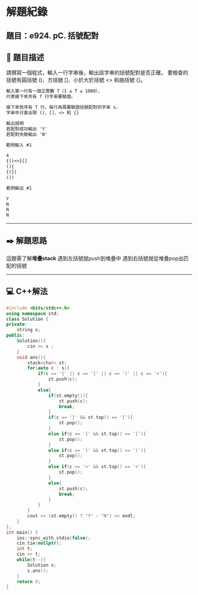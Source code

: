 # 解題紀錄

## 題目：e924. pC. 括號配對

## 📙 題目描述

請撰寫一個程式，輸入一行字串後，輸出該字串的括號配對是否正確。
要檢查的括號有圓括號 ()、方括號 []、小於大於括號 <> 和曲括號 {}。

```txt
輸入第一行有一個正整數 T（1 ≤ T ≤ 1000），
代表接下來共有 T 行字串要驗證。

接下來依序有 T 行，每行為需要驗證括號配對的字串 s，
字串中只會出現 ()、[]、<> 和 {}
```

```txt
輸出說明
若配對成功輸出 'Y'
若配對失敗輸出 'N'
```

```txt
範例輸入 #1    

4
{()<>}[]
(){
{(})
())

範例輸出 #1 

Y
N
N
N
```

---

## ✒️ 解題思路

這題需了解**堆疊stack**
遇到左括號就push到堆疊中
遇到右括號就從堆疊pop出匹配的括號

---

## 💻 C++解法

```cpp
#include <bits/stdc++.h>
using namespace std;
class Solution {
private:
    string s;
public:
    Solution(){
        cin >> s ;
    }
    void ans(){
        stack<char> st;
        for(auto c : s){
            if(c == '{' || c == '[' || c == '(' || c == '<'){
                st.push(c);
            }
            else{
                if(st.empty()){
                    st.push(c);
                    break;
                }
                if(c == '}' && st.top() == '{'){
                    st.pop();
                }
                else if(c == ']' && st.top() == '['){
                    st.pop();
                }
                else if(c == ')' && st.top() == '('){
                    st.pop();
                }
                else if(c == '>' && st.top() == '<'){
                    st.pop();
                }
                else{
                    st.push(c);
                    break;
                }
            }
        }
        cout << (st.empty() ? "Y" : "N") << endl;
    }
};
int main() {
    ios::sync_with_stdio(false);
    cin.tie(nullptr);
    int t;
    cin >> t;
    while(t--){
        Solution s;
        s.ans();
    }
    return 0;
}
```
